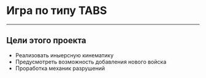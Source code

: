 # Игра по типу TABS
____
## Цели этого проекта
- Реализовать иныерсную кинематику
- Предусмотреть возможность добавления нового войска
- Проработка механик разрушений 
